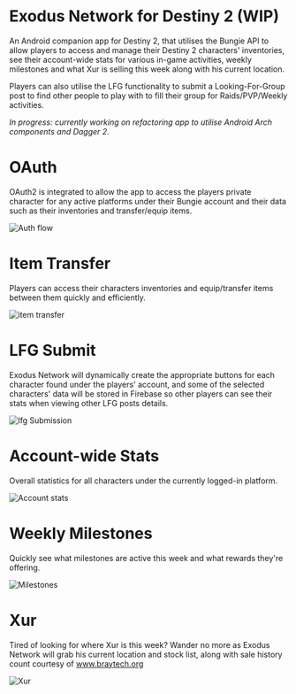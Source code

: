 # Exodus Network for Destiny 2 (WIP)

An Android companion app for Destiny 2, that utilises the Bungie API to allow players to access and manage their Destiny 2 
characters' inventories, see their account-wide stats for various in-game activities, weekly milestones and what Xur is selling this week along with his current location.

Players can also utilise the LFG functionality to submit a Looking-For-Group post to find other people to play with to fill their
group for Raids/PVP/Weekly activities.

*In progress: currently working on refactoring app to utilise Android Arch components and Dagger 2.*

# OAuth

OAuth2 is integrated to allow the app to access the players private character for any active platforms under their Bungie account and their data such as their inventories and transfer/equip items.

![Auth flow](https://media.giphy.com/media/82wISOgzT54f1d4b8c/giphy.gif)

# Item Transfer

Players can access their characters inventories and equip/transfer items between them quickly and efficiently.

![item transfer](https://media.giphy.com/media/35KnJCFyDlsFyhRNx3/giphy.gif)


# LFG Submit

Exodus Network will dynamically create the appropriate buttons for each character found under the players' account, and some of the selected characters' data will be stored in Firebase so other players can see their stats when viewing other LFG posts details.

![lfg Submission](https://media.giphy.com/media/1xlKJ8SvD5H64Mjcct/giphy.gif)

# Account-wide Stats

Overall statistics for all characters under the currently logged-in platform.

![Account stats](https://media.giphy.com/media/PgQCt8IGWSYHQfQDJ2/giphy.gif)

# Weekly Milestones

Quickly see what milestones are active this week and what rewards they're offering.

![Milestones](https://media.giphy.com/media/fBGdWca5QVgF3TO6Ft/giphy.gif)

# Xur

Tired of looking for where Xur is this week? Wander no more as Exodus Network will grab his current location and stock list, along with sale history count courtesy of www.braytech.org

![Xur](https://media.giphy.com/media/WNc9QbEO1GEHzIWT0j/giphy.gif)
